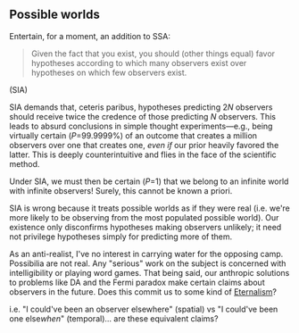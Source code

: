 ## Possible worlds

Entertain, for a moment, an addition to SSA:
> Given the fact that you exist, you should (other things equal)
favor hypotheses according to which many observers exist over
hypotheses on which few observers exist.

(SIA)

SIA demands that, ceteris paribus, hypotheses predicting $2N$ observers should receive twice the credence of those predicting $N$ observers. This leads to absurd conclusions in simple thought experiments—e.g., being virtually certain ($P$=99.9999%) of an outcome that creates a million observers over one that creates one, *even if* our prior heavily favored the latter. This is deeply counterintuitive and flies in the face of the scientific method.

Under SIA, we must then be certain ($P$=1) that we belong to an infinite world with infinite observers! Surely, this cannot be known a priori.

SIA is wrong because it treats possible worlds as if they were real (i.e. we're more likely to be observing from the most populated possible world). Our existence only disconfirms hypotheses making observers unlikely; it need not privilege hypotheses simply for predicting more of them. 

As an anti-realist, I've no interest in carrying water for the opposing camp. Possibilia are not real. Any "serious" work on the subject is concerned with intelligibility or playing word games.
That being said, our anthropic solutions to problems like DA and the Fermi paradox make certain claims about observers in the future. Does this commit us to some kind of [Eternalism](https://iep.utm.edu/eternalism/)?

i.e. "I could've been an observer elsewhere" (spatial) vs "I could've been one else*when*" (temporal)... are these equivalent claims?
